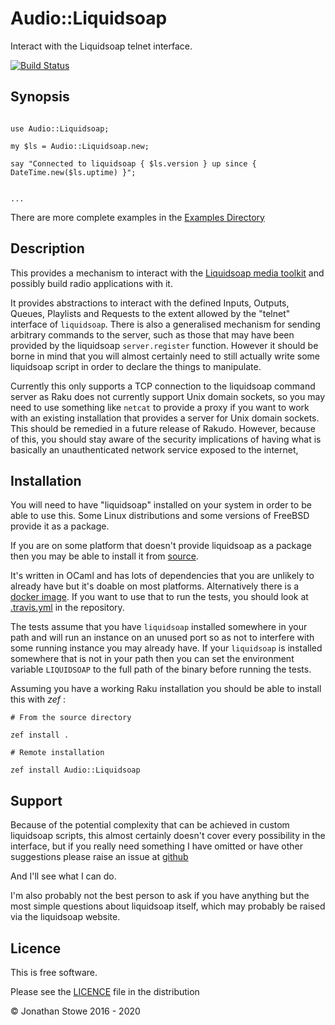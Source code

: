 # Audio::Liquidsoap

Interact with the Liquidsoap telnet interface.

[![Build Status](https://travis-ci.org/jonathanstowe/Audio-Liquidsoap.svg?branch=master)](https://travis-ci.org/jonathanstowe/Audio-Liquidsoap)

## Synopsis

```perl6

use Audio::Liquidsoap;

my $ls = Audio::Liquidsoap.new;

say "Connected to liquidsoap { $ls.version } up since { DateTime.new($ls.uptime) }";


...

```

There are more complete examples in the [Examples Directory](./examples)

## Description

This provides a mechanism to interact with the [Liquidsoap media
toolkit](https://liquidsoap.info/) and possibly build radio applications
with it.

It provides abstractions to interact with the defined Inputs, Outputs,
Queues, Playlists and Requests to the extent allowed by the "telnet"
interface of `liquidsoap`.  There is also a generalised mechanism
for sending arbitrary commands to the server, such as those that may
have been provided by the liquidsoap `server.register` function.
However it should be borne in mind that you will almost certainly need
to still actually write some liquidsoap script in order to declare
the things to manipulate. 

Currently this only supports a TCP connection to the liquidsoap command
server as Raku does not currently support Unix domain sockets, so you
may need to use something like `netcat` to provide a proxy if you
want to work with an existing installation that provides a server for
Unix domain sockets. This should be remedied in a future release of Rakudo.
However, because of this, you should stay aware of the security implications
of having what is basically an unauthenticated network service exposed to the internet,

## Installation

You will need to have "liquidsoap"  installed on your system in order to
be able to use this. Some Linux distributions and some versions of FreeBSD
provide it as a package.

If you are on some platform that doesn't provide liquidsoap as a package
then you may be able to install it from [source](http://liquidsoap.info/download.html).

It's written in OCaml and has lots of dependencies that you are unlikely
to already have but it's doable on most platforms.  Alternatively there is
a [docker image](https://hub.docker.com/r/savonet/liquidsoap-full).  If you
want to use that to run the tests, you should look at [.travis.yml](.travis.yml)
in the repository.

The tests assume that you have `liquidsoap` installed somewhere in your
path and will run an instance on an unused port so as not to interfere
with some running instance you may already have.  If your `liquidsoap`
is installed somewhere that is not in your path then you can set the
environment variable `LIQUIDSOAP` to the full path of the binary
before running the tests.


Assuming you have a working Raku installation you should be able to
install this with *zef* :

    # From the source directory
   
    zef install .

    # Remote installation

    zef install Audio::Liquidsoap

## Support

Because of the potential complexity that can be achieved in 
custom liquidsoap scripts, this almost certainly doesn't cover
every possibility in the interface, but if you really need
something I have omitted or have other suggestions please raise
an issue at [github](https://github.com/jonathanstowe/Audio-Liquidsoap/issues)

And I'll see what I can do.

I'm also probably not the best person to ask if you have anything
but the most simple questions about liquidsoap itself, which may
probably be raised via the liquidsoap website.

## Licence

This is free software.

Please see the [LICENCE](LICENCE) file in the distribution

© Jonathan Stowe 2016 - 2020

